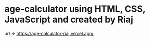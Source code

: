 # age-calculator using HTML, CSS, JavaScript and created by Riaj 
url => https://age-calculator-riaj.vercel.app/
